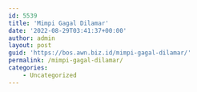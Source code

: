 ```yaml
---
id: 5539
title: 'Mimpi Gagal Dilamar'
date: '2022-08-29T03:41:37+00:00'
author: admin
layout: post
guid: 'https://bos.awn.biz.id/mimpi-gagal-dilamar/'
permalink: /mimpi-gagal-dilamar/
categories:
    - Uncategorized
---
```



